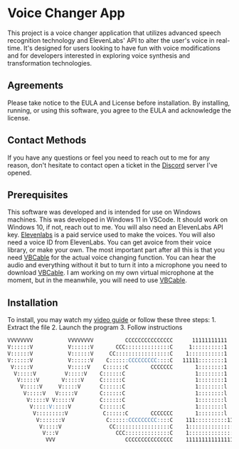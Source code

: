 # Voice Changer App

This project is a voice changer application that utilizes advanced speech recognition technology and ElevenLabs' API to alter the user's voice in real-time. It's designed for users looking to have fun with voice modifications and for developers interested in exploring voice synthesis and transformation technologies.

## Agreements

Please take notice to the EULA and License before installation. By installing, running, or using this software, you agree to the EULA and acknowledge the license.

## Contact Methods

If you have any questions or feel you need to reach out to me for any reason, don't hesitate to contact open a ticket in the [Discord](https://discord.gg/5QP6X3S5fq) server I've opened.

## Prerequisites

This software was developed and is intended for use on Windows machines. This was developed in Windows 11 in VSCode. It should work on Windows 10, if not, reach out to me. You will also need an ElevenLabs API key. [Elevenlabs](https://elevenlabs.io) is a paid service used to make the voices. You will also need a voice ID from ElevenLabs. You can get avoice from their voice library, or make your own. The most important part after all this is that you need [VBCable](https://vb-audio.com/Cable/) for the actual voice changing function. You can hear the audio and everything without it but to turn it into a microphone you need to download [VBCable](https://vb-audio.com/Cable/). I am working on my own virtual microphone at the moment, but in the meanwhile, you will need to use [VBCable](https://vb-audio.com/Cable/).

## Installation

To install, you may watch my [video guide](https://olanorw.media/vc1install) or follow these three steps:
    1. Extract the file
    2. Launch the program
    3. Follow instructions

```md 
VVVVVVVV           VVVVVVVV          CCCCCCCCCCCCCCC      11111111111   
V::::::V           V::::::V       CCC::::::::::::::C     1::::::::::1   
V::::::V           V::::::V     CC:::::::::::::::::C    1:::::::::::1   
V::::::V           V::::::V    C::::::CCCCCCCCC::::C   11111::::::::1   
 V:::::V           V:::::V    C::::::C       CCCCCCC       1::::::::1   
  V:::::V         V:::::V    C::::::C                      1::::::::1   
   V:::::V       V:::::V     C::::::C                      1::::::::1   
    V:::::V     V:::::V      C::::::C                      1::::::::l   
     V:::::V   V:::::V       C::::::C                      1::::::::l   
      V:::::V V:::::V        C::::::C                      1::::::::l   
       V:::::V:::::V         C::::::C                      1::::::::l   
        V:::::::::V           C::::::C       CCCCCCC       1::::::::l   
         V:::::::V             C::::::CCCCCCCCC::::C    111::::::::::111
          V:::::V               CC:::::::::::::::::C    1::::::::::::::1
           V:::V                  CCC::::::::::::::C    1::::::::::::::1
            VVV                      CCCCCCCCCCCCCCC    1111111111111111
```